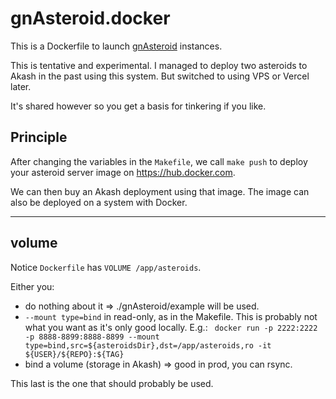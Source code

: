 # gnAsteroid.docker

This is a Dockerfile to launch [gnAsteroid](https://github.com/gnAsteroid/gnAsteroid) instances.

This is tentative and experimental. I managed to deploy two asteroids to Akash in the past using this system. But switched to using VPS or Vercel later. 

It's shared however so you get a basis for tinkering if you like.

## Principle

After changing the variables in the `Makefile`, we call `make push` to deploy your asteroid server 
image on https://hub.docker.com. 

We can then buy an Akash deployment using that image. The image can also be deployed 
on a system with Docker.

---

## volume

Notice `Dockerfile` has `VOLUME /app/asteroids`.

Either you:
* do nothing about it => ./gnAsteroid/example will be used.
* `--mount type=bind` in read-only, as in the Makefile. This is probably not what you want as it's only good locally. E.g.: ` docker run -p 2222:2222 -p 8888-8899:8888-8899 --mount type=bind,src=${asteroidsDir},dst=/app/asteroids,ro -it ${USER}/${REPO}:${TAG}`
* bind a volume (storage in Akash) => good in prod, you can rsync.

This last is the one that should probably be used.
